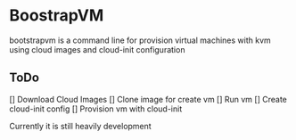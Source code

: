 # BoostrapVM
bootstrapvm is a command line for provision virtual machines with kvm using cloud images and cloud-init configuration

## ToDo
[] Download Cloud Images
[] Clone image for create vm
[] Run vm
[] Create cloud-init config
[] Provision vm with cloud-init

Currently it is still heavily development
